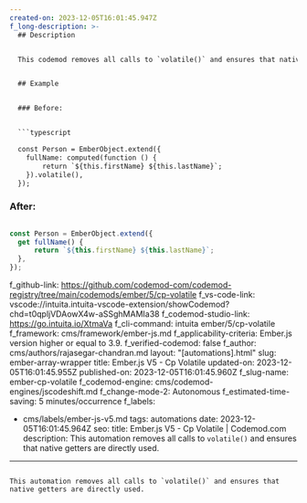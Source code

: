 ```yaml
---
created-on: 2023-12-05T16:01:45.947Z
f_long-description: >-
  ## Description


  This codemod removes all calls to `volatile()` and ensures that native getters are directly used.


  ## Example


  ### Before:


  ```typescript

  const Person = EmberObject.extend({
  	fullName: computed(function () {
  		return `${this.firstName} ${this.lastName}`;
  	}).volatile(),
  });

  ```


  ### After:


  ```typescript

  const Person = EmberObject.extend({
  	get fullName() {
  		return `${this.firstName} ${this.lastName}`;
  	},
  });

  ```
f_github-link: https://github.com/codemod-com/codemod-registry/tree/main/codemods/ember/5/cp-volatile
f_vs-code-link: vscode://intuita.intuita-vscode-extension/showCodemod?chd=t0qpljVDAowX4w-aSSghMAMIa38
f_codemod-studio-link: https://go.intuita.io/XtmaVa
f_cli-command: intuita ember/5/cp-volatile
f_framework: cms/framework/ember-js.md
f_applicability-criteria: Ember.js version higher or equal to 3.9.
f_verified-codemod: false
f_author: cms/authors/rajasegar-chandran.md
layout: "[automations].html"
slug: ember-array-wrapper
title: Ember.js V5 - Cp Volatile
updated-on: 2023-12-05T16:01:45.955Z
published-on: 2023-12-05T16:01:45.960Z
f_slug-name: ember-cp-volatile
f_codemod-engine: cms/codemod-engines/jscodeshift.md
f_change-mode-2: Autonomous
f_estimated-time-saving: 5 minutes/occurrence
f_labels:
  - cms/labels/ember-js-v5.md
tags: automations
date: 2023-12-05T16:01:45.964Z
seo:
  title: Ember.js V5 - Cp Volatile | Codemod.com
  description: This automation removes all calls to `volatile()` and ensures that
    native getters are directly used.
---
```

This automation removes all calls to `volatile()` and ensures that native getters are directly used.